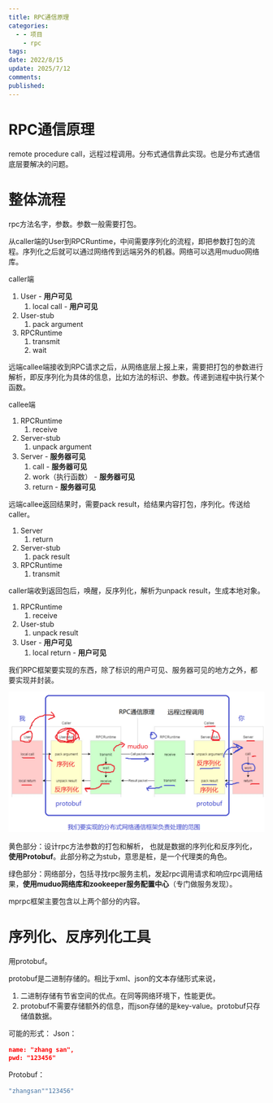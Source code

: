 ```yaml
---
title: RPC通信原理
categories:
  - - 项目
    - rpc
tags: 
date: 2022/8/15
update: 2025/7/12
comments: 
published:
---
```

# RPC通信原理

remote procedure call，远程过程调用。分布式通信靠此实现。也是分布式通信底层要解决的问题。

# 整体流程

rpc方法名字，参数。参数一般需要打包。

从caller端的User到RPCRuntime，中间需要序列化的流程，即把参数打包的流程。序列化之后就可以通过网络传到远端另外的机器。网络可以选用muduo网络库。

caller端

1. User - **用户可见**
   1. local call - **用户可见**
2. User-stub
   1. pack argument
3. RPCRuntime
   1. transmit
   2. wait

远端callee端接收到RPC请求之后，从网络底层上报上来，需要把打包的参数进行解析，即反序列化为具体的信息，比如方法的标识、参数。传递到进程中执行某个函数。

callee端

1. RPCRuntime
   1. receive
2. Server-stub
   1. unpack argument
3. Server - **服务器可见**
   1. call - **服务器可见**
   2. work（执行函数） - **服务器可见**
   3. return - **服务器可见**

远端callee返回结果时，需要pack result，给结果内容打包，序列化。传送给caller。

1. Server
   1. return
2. Server-stub
   1. pack result
3. RPCRuntime
   1. transmit

caller端收到返回包后，唤醒，反序列化，解析为unpack result，生成本地对象。

1. RPCRuntime
   1. receive
2. User-stub
   1. unpack result
3. User - **用户可见**
   1. local return - **用户可见**

我们RPC框架要实现的东西，除了标识的用户可见、服务器可见的地方之外，都要实现并封装。

![image-20220815205906401](../../images/RPC通信原理/image-20220815205906401.png)

黄色部分：设计rpc方法参数的打包和解析， 也就是数据的序列化和反序列化， **使用Protobuf**。此部分称之为stub，意思是桩，是一个代理类的角色。

绿色部分：网络部分，包括寻找rpc服务主机，发起rpc调用请求和响应rpc调用结果，**使用muduo网络库和zookeeper服务配置中心**（专门做服务发现）。

mprpc框架主要包含以上两个部分的内容。

# 序列化、反序列化工具

用protobuf。

protobuf是二进制存储的。相比于xml、json的文本存储形式来说，
1. 二进制存储有节省空间的优点。在同等网络环境下，性能更优。
2. protobuf不需要存储额外的信息，而json存储的是key-value。protobuf只存储值数据。

可能的形式：
Json：
```json
name: "zhang san",
pwd: "123456"
```
Protobuf：
```protobuf
"zhangsan""123456"
```